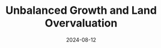 ---
title: "Unbalanced Growth and Land Overvaluation"
collection: publications
link: https://arxiv.org/abs/2307.00349
date: 2024-08-12
coauthor: "Tomohiro Hirano"
slides: https://alexisakira.github.io/files/slides/slides_unbalanced.pdf
---